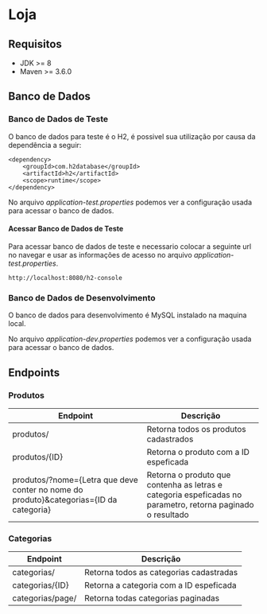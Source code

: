 # Loja

## Requisitos

* JDK >= 8
* Maven >= 3.6.0

## Banco de Dados

### Banco de Dados de Teste

O banco de dados para teste é o H2, é possivel sua utilização por causa da dependência a seguir:

    <dependency>
        <groupId>com.h2database</groupId>
        <artifactId>h2</artifactId>
        <scope>runtime</scope>
    </dependency>

No arquivo *application-test.properties* podemos ver a configuração usada para acessar o banco de dados.

#### Acessar Banco de Dados de Teste

Para acessar banco de dados de teste e necessario colocar a seguinte url no navegar e usar as informações de acesso no arquivo *application-test.properties*.

    http://localhost:8080/h2-console

### Banco de Dados de Desenvolvimento

O banco de dados para desenvolvimento é MySQL instalado na maquina local.

No arquivo *application-dev.properties* podemos ver a configuração usada para acessar o banco de dados.

## Endpoints

### Produtos

Endpoint  | Descrição
--------- | ------
produtos/ | Retorna todos os produtos cadastrados
produtos/{ID} | Retorna o produto com a ID espeficada
produtos/?nome={Letra que deve conter no nome do produto}&categorias={ID da categoria} | Retorna o produto que contenha as letras e categoria espeficadas no parametro, retorna paginado o resultado

### Categorias

Endpoint  | Descrição
--------- | ------
categorias/ | Retorna todos as categorias cadastradas
categorias/{ID} | Retorna a categoria com a ID espeficada
categorias/page/ | Retorna todas categorias paginadas